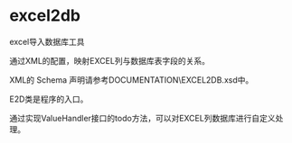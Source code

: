 excel2db
========

excel导入数据库工具

通过XML的配置，映射EXCEL列与数据库表字段的关系。

XML的 Schema 声明请参考DOCUMENTATION\EXCEL2DB.xsd中。

E2D类是程序的入口。

通过实现ValueHandler接口的todo方法，可以对EXCEL列数据库进行自定义处理。

